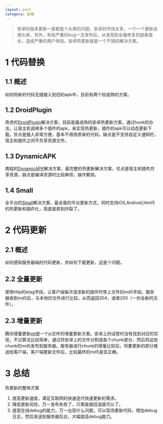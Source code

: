 ```yaml
---
layout: post
category: 前端
---
```


> 安卓的版本更新一直都是个头疼的问题，安卓的市场太多，一个一个更新会很头疼。另外，有些严重的bug一旦发布后，从发现到全量修复的链条很长，造成严重的用户体验。安卓热更新就是一个不错的解决方案。

# 1 代码替换

## 1.1 概述
如何将新的代码无缝接入到旧的apk中，目前有两个较成熟的方案。

## 1.2 DroidPlugin
奇虎的[DroidPlugin](https://github.com/Qihoo360/DroidPlugin)解决方案，目前是最成熟的安卓热更新方案，通过hook的办法，让宿主机调用多个插件的apk，来实现热更新，插件的apk可以动态更新下载。优点是接入非常方便，基本不用改原来的代码，缺点是不支持自定义通知栏，宿主和插件之间不共享资源文件。

## 1.3 DynamicAPK
携程的[DynamicAPK](https://github.com/CtripMobile/DynamicAPK)解决方案，最完整的热更新解决方案，优点是宿主和插件共享资源，缺点是编译资源时比较麻烦，操作繁琐。

## 1.4 Small
全平台的[Small](https://github.com/wequick/Small)解决方案，最全面的平台更新方式，同时支持iOS,Android,html5的热更新和插件化，简直是屌到炸裂了。

# 2 代码更新

## 2.1 概述
如何感知服务器端的代码更新，并如何下载更新，这是个问题。

## 2.2 全量更新
使用http的etag字段，让客户端每次请求新的插件时带上文件的md5字段。服务器收到md5后，与本地的文件进行比较。从而返回304，或者200（一份全新的文件）。

## 2.3 增量更新
腾讯增量更新[mt](http://mt.tencent.com/)是一个js文件的增量更新方案。安卓上的话暂时没有找到对应的实现，不过算法比较简单，通过将安卓上的文件分割成各个chunk部分，然后将这些chunk的md5发布到服务器。服务器进行chunk的增量比较后，将要更新的部分推送给客户端，客户端更新文件后，比较最终的md5是否正确。

# 3 总结
热更新的整体方案

1. 提高更新速度，满足互联网的快速迭代快速更新的需求。
2. 降低更新风险，万一发布失败了，只需直接回滚就可以了。
3. 提高在线debug的能力，万一出现什么问题，可以现场更新代码，增加debug日志，然后发送到服务器后台，大幅提高debug能力。




